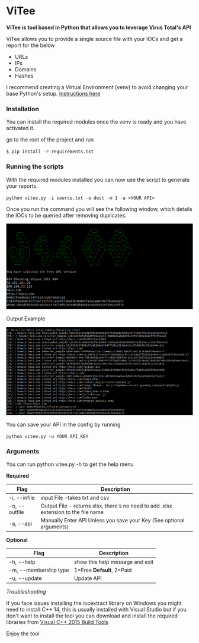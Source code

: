 # ViTee  
**ViTee is tool based in Python that allows you to leverage Virus Total's API**  
  
ViTee allows you to provide a single source file with your IOCs and get a report for the below    
 * URLs  
 * IPs  
 * Domains  
 * Hashes  
     
I recommend creating a Virtual Environment (venv) to avoid changing your base Python's setup.  [Instructions here](https://docs.python.org/3/library/venv.html)
 
### Installation

You can install the required modules once the venv is ready and you have activated it.  
  
go to the root of the project and run

`$ pip install -r requirements.txt`


### Running the scripts

With the required modules installed you can now use the script to generate your reports.  
  
`python vitee.py -i source.txt -o dest -m 1 -a <YOUR API>`
  
Once you run the command you will see the following window, which details the IOCs to be queried after removing duplicates.  
  
![Startup](https://github.com/TURROKS/ViTee/blob/master/misc/startup.png)  
  
Output Example  
  
![Results](https://github.com/TURROKS/ViTee/blob/master/misc/results.PNG)  

You can save your API in the config by running

`python vitee.py -u YOUR_API_KEY`
  

### Arguments

You can run python vitee.py -h to get the help menu  
  
**Required**
 
 |Flag|Description|
 |------------|----------------|
 |-i, --infile|input File -takes txt and csv|
 |-o, --outfile|Output File - returns xlsx, there's no need to add .xlsx extension to the file name|
 |-a, --api|Manually Enter API  Unless you save your Key (See optional arguments)|

**Optional**
  
|Flag|Description|
|------|--------------|
 |-h, --help|show this help message and exit|
 |-m, --membership type| 1=Free **Default**, 2=Paid|
 |-u, --update|Update API|

*Troubleshooting*  
  
If you face issues installing the iocextract library on Windows you might need to install C++ 14, this is usually installed with Visual Studio but if you don't want to install the tool you can download and install the required libraries from [Visual C++ 2015 Build Tools](http://go.microsoft.com/fwlink/?LinkId=691126&fixForIE=.exe.)  
  
Enjoy the tool